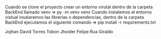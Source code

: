 Cuando se clone el proyecto crear un entorno virutal dentro de la carpeta BackEnd llamado venv => py -m venv venv
Cuando instalemos el entorno vistual insalaremos las librerias o dependencias, dentro de la carpeta BackEnd ejecutamos el siguiente comando => pip install -r requirements.txt

Jojhan David Torres Tobon
Jhoider Felipe Rua Giraldo

